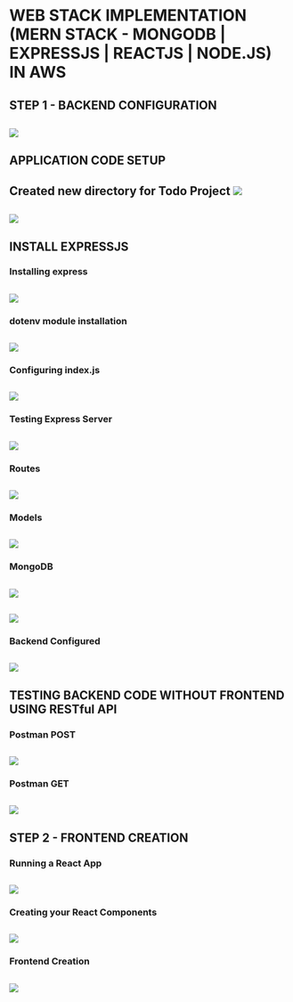 # WEB STACK IMPLEMENTATION (MERN STACK - MONGODB | EXPRESSJS | REACTJS | NODE.JS) IN AWS

## STEP 1 - BACKEND CONFIGURATION 
![](backend_configuration1.jpg)
---

## APPLICATION CODE SETUP
Created new directory for Todo Project 
![](application_code_setup.jpg)
---
![](application_code_setup1.jpg)
---

## INSTALL EXPRESSJS

### Installing express
![](express-installed.jpg)
---
### dotenv module installation
![](dotenv-installed.jpg)
---
### Configuring index.js
![](index.js-configured.jpg)
---
### Testing Express Server
![](testing-express-server.jpg)
---
### Routes
![](routes-and-api.js-configured.jpg)
---
### Models
![](models-directory-and-todo.js-configured.jpg)
---
### MongoDB
![](mongodb-database-and-collection-created.jpg)
---
![](mongodb-cluster-connect.jpg)
---
### Backend Configured
![](backend-configured-successfully.jpg)
---

## TESTING BACKEND CODE WITHOUT FRONTEND USING RESTful API

### Postman POST
![](postman-post-status-ok.jpg)
---
### Postman GET
![](postman-get-status-ok.jpg)
---

## STEP 2 - FRONTEND CREATION

### Running a React App
![](react-installed.jpg)
---
### Creating your React Components
![](creating-react-components.jpg)
---
### Frontend Creation
![](frontend-configured.jpg)
---